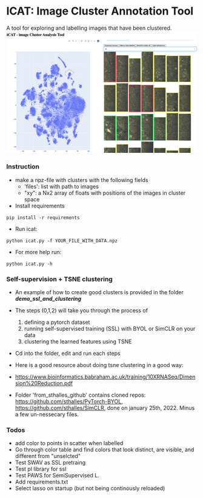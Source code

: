 # ICAT: Image Cluster Annotation Tool
A tool for exploring and labelling images that have been clustered.
<img src="library/icat.png">

  

### Instruction
- make a npz-file with clusters with the following fields
  - 'files': list with path to images
  - "xy": a Nx2 array of floats with positions of the images in cluster space
- Install requirements
```
pip install -r requirements
```
- Run icat:
```
python icat.py -f YOUR_FILE_WITH_DATA.npz
```

- For more help run:
```
python icat.py -h
```

### Self-supervision + TSNE clustering
- An example of how to create good clusters is provided in the folder _**demo_ssl_and_clustering**_
- The steps (0,1,2) will take you through the process of 
  1. defining a pytorch dataset
  2. running self-supervised training (SSL) with BYOL or SimCLR on your data
  3. clustering the learned features using TSNE
- Cd into the folder, edit and run each steps 



- Here is a good resource about doing tsne clustering in a good way: 
- https://www.bioinformatics.babraham.ac.uk/training/10XRNASeq/Dimension%20Reduction.pdf
- Folder 'from_sthalles_github' contains cloned repos:
https://github.com/sthalles/PyTorch-BYOL, https://github.com/sthalles/SimCLR, done on january 25th, 2022. Minus a few un-nessecary files.

  
### Todos
- add color to points in scatter when labelled
- Go through color table and find colors that look distinct, are visible, and different from "unselcted"
- Test SWAV as SSL pretraing
- Test pl library for ssl
- Test PAWS for SemiSupervised L.
- Add requirements.txt
- Select lasso on startup (but not being continously reloaded)
